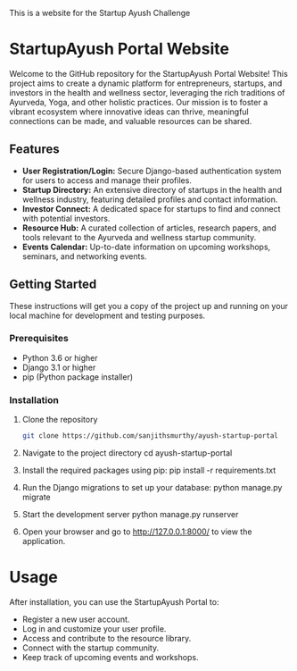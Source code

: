 This is a website for the Startup Ayush Challenge
# StartupAyush Portal Website

Welcome to the GitHub repository for the StartupAyush Portal Website! This project aims to create a dynamic platform for entrepreneurs, startups, and investors in the health and wellness sector, leveraging the rich traditions of Ayurveda, Yoga, and other holistic practices. Our mission is to foster a vibrant ecosystem where innovative ideas can thrive, meaningful connections can be made, and valuable resources can be shared.

## Features

- **User Registration/Login:** Secure Django-based authentication system for users to access and manage their profiles.
- **Startup Directory:** An extensive directory of startups in the health and wellness industry, featuring detailed profiles and contact information.
- **Investor Connect:** A dedicated space for startups to find and connect with potential investors.
- **Resource Hub:** A curated collection of articles, research papers, and tools relevant to the Ayurveda and wellness startup community.
- **Events Calendar:** Up-to-date information on upcoming workshops, seminars, and networking events.

## Getting Started

These instructions will get you a copy of the project up and running on your local machine for development and testing purposes.

### Prerequisites

- Python 3.6 or higher
- Django 3.1 or higher
- pip (Python package installer)

### Installation

1. Clone the repository
   ```sh
   git clone https://github.com/sanjithsmurthy/ayush-startup-portal

2. Navigate to the project directory
    cd ayush-startup-portal

3. Install the required packages using pip:
   pip install -r requirements.txt

4. Run the Django migrations to set up your database:
    python manage.py migrate

5. Start the development server
    python manage.py runserver

6. Open your browser and go to http://127.0.0.1:8000/ to view the application.

# Usage
After installation, you can use the StartupAyush Portal to:
<ul>
<li>Register a new user account.</li>
<li>Log in and customize your user profile.</li>
<li>Access and contribute to the resource library.</li>
<li>Connect with the startup community.</li>
<li>Keep track of upcoming events and workshops.</li>
</ul>